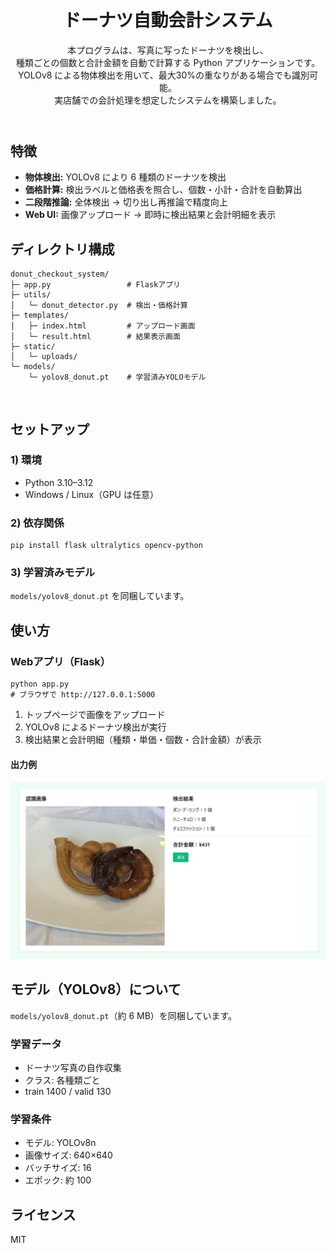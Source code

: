 <!DOCTYPE html>
<html lang="ja">
<head>
  <meta charset="UTF-8" />
</head>
<body>

<header>
  <h1>ドーナツ自動会計システム</h1>
  <p class="muted">
    本プログラムは、写真に写ったドーナツを検出し、<br>
    種類ごとの個数と合計金額を自動で計算する Python アプリケーションです。<br>
    YOLOv8 による物体検出を用いて、最大30%の重なりがある場合でも識別可能。<br>
    実店舗での会計処理を想定したシステムを構築しました。
  </p>
</header>

<section>
  <h2>特徴</h2>
  <ul>
    <li><strong>物体検出:</strong> YOLOv8 により 6 種類のドーナツを検出</li>
    <li><strong>価格計算:</strong> 検出ラベルと価格表を照合し、個数・小計・合計を自動算出</li>
    <li><strong>二段階推論:</strong> 全体検出 → 切り出し再推論で精度向上</li>
    <li><strong>Web UI:</strong> 画像アップロード → 即時に検出結果と会計明細を表示</li>
  </ul>
</section>

<section>
  <h2>ディレクトリ構成</h2>
  <pre><code>donut_checkout_system/
├─ app.py                 # Flaskアプリ
├─ utils/
│   └─ donut_detector.py  # 検出・価格計算
├─ templates/
│   ├─ index.html         # アップロード画面
│   └─ result.html        # 結果表示画面
├─ static/
│   └─ uploads/       
└─ models/
    └─ yolov8_donut.pt    # 学習済みYOLOモデル

</code></pre>
</section>

<section>
  <h2>セットアップ</h2>

  <h3>1) 環境</h3>
  <ul>
    <li>Python 3.10–3.12</li>
    <li>Windows / Linux（GPU は任意）</li>
  </ul>

  <h3>2) 依存関係</h3>
  <pre><code>pip install flask ultralytics opencv-python</code></pre>

  <h3>3) 学習済みモデル</h3>
  <p><code>models/yolov8_donut.pt</code> を同梱しています。</p>
</section>

<section>
  <h2>使い方</h2>

  <h3>Webアプリ（Flask）</h3>
  <pre><code>python app.py
# ブラウザで http://127.0.0.1:5000</code></pre>

  <ol>
    <li>トップページで画像をアップロード</li>
    <li>YOLOv8 によるドーナツ検出が実行</li>
    <li>検出結果と会計明細（種類・単価・個数・合計金額）が表示</li>
  </ol>

  <h4>出力例</h4>
  <p><img src="https://raw.githubusercontent.com/wakako0927/Smart_Donut_Checkout/refs/heads/main/Smart_Donut_Checkout/images/sumple_image.png" alt="例" width="700"></p>
</code></pre>
</section>

<section>
  <h2>モデル（YOLOv8）について</h2>
  <p><code>models/yolov8_donut.pt</code>（約 6 MB）を同梱しています。</p>

  <h3>学習データ</h3>
  <ul>
    <li>ドーナツ写真の自作収集</li>
    <li>クラス: 各種類ごと</li>
    <li>train 1400 / valid 130</li>
  </ul>

  <h3>学習条件</h3>
  <ul>
    <li>モデル: YOLOv8n</li>
    <li>画像サイズ: 640×640</li>
    <li>バッチサイズ: 16</li>
    <li>エポック: 約 100</li>
  </ul>
</section>

<section>
  <h2>ライセンス</h2>
  <p>MIT</p>
</section>

</body>
</html>
